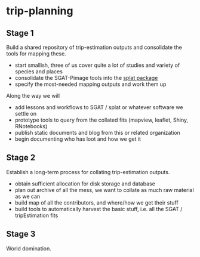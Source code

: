 # trip-planning

## Stage 1

Build a shared repository of trip-estimation outputs and consolidate the tools for mapping these. 

* start smallish, three of us cover quite a lot of studies and variety of species and places
* consolidate the SGAT-Pimage tools into the [splat package](https://github.com/Trackage/splat)
* specify the  most-needed mapping outputs and work them up

Along the way we will 

* add lessons and workflows to SGAT / splat or whatever software we settle on
* prototype tools to query from the collated fits (mapview, leaflet, Shiny, RNotebooks)
* publish static documents and blog from this or related organization
* begin documenting who has loot and how we get it 

## Stage 2

Establish a long-term process for collating trip-estimation outputs. 

* obtain sufficient allocation for disk storage and database
* plan out archive of all the mess, we want to collate as much raw material as we can
* build map of all the contributors, and where/how we get their stuff
* build tools to automatically harvest the basic stuff, i.e. all the SGAT / tripEstimation fits

## Stage 3

World domination. 
